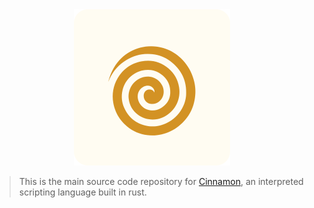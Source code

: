 <div align="center">
  <img src="logo.png" alt="drawing" width="250" text-align="center"/>
</div>

>  This is the main source code repository for [Cinnamon], an interpreted scripting language built in rust.

[Cinnamon]: https://github.com/Bruhatt-Rao/Cinnamon
